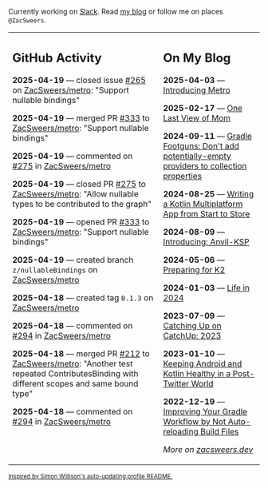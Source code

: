 Currently working on [Slack](https://slack.com/). Read [my blog](https://zacsweers.dev/) or follow me on places `@ZacSweers`.

<table><tr><td valign="top" width="60%">

## GitHub Activity
<!-- githubActivity starts -->
**2025-04-19** — closed issue [#265](https://github.com/ZacSweers/metro/issues/265) on [ZacSweers/metro](https://github.com/ZacSweers/metro): "Support nullable bindings"

**2025-04-19** — merged PR [#333](https://github.com/ZacSweers/metro/pull/333) to [ZacSweers/metro](https://github.com/ZacSweers/metro): "Support nullable bindings"

**2025-04-19** — commented on [#275](https://github.com/ZacSweers/metro/pull/275#issuecomment-2816561924) in [ZacSweers/metro](https://github.com/ZacSweers/metro)

**2025-04-19** — closed PR [#275](https://github.com/ZacSweers/metro/pull/275) to [ZacSweers/metro](https://github.com/ZacSweers/metro): "Allow nullable types to be contributed to the graph"

**2025-04-19** — opened PR [#333](https://github.com/ZacSweers/metro/pull/333) to [ZacSweers/metro](https://github.com/ZacSweers/metro): "Support nullable bindings"

**2025-04-19** — created branch `z/nullableBindings` on [ZacSweers/metro](https://github.com/ZacSweers/metro)

**2025-04-18** — created tag `0.1.3` on [ZacSweers/metro](https://github.com/ZacSweers/metro)

**2025-04-18** — commented on [#294](https://github.com/ZacSweers/metro/pull/294#issuecomment-2816490640) in [ZacSweers/metro](https://github.com/ZacSweers/metro)

**2025-04-18** — merged PR [#212](https://github.com/ZacSweers/metro/pull/212) to [ZacSweers/metro](https://github.com/ZacSweers/metro): "Another test repeated ContributesBinding with different scopes and same bound type"

**2025-04-18** — commented on [#294](https://github.com/ZacSweers/metro/pull/294#issuecomment-2816487920) in [ZacSweers/metro](https://github.com/ZacSweers/metro)
<!-- githubActivity ends -->
</td><td valign="top" width="40%">

## On My Blog
<!-- blog starts -->
**2025-04-03** — [Introducing Metro](https://www.zacsweers.dev/introducing-metro/)

**2025-02-17** — [One Last View of Mom](https://www.zacsweers.dev/one-last-view-of-mom/)

**2024-09-11** — [Gradle Footguns: Don't add potentially-empty providers to collection properties](https://www.zacsweers.dev/gradle-footgun-adding-empty-providers-to-collection-properties/)

**2024-08-25** — [Writing a Kotlin Multiplatform App from Start to Store](https://www.zacsweers.dev/writing-a-kotlin-multiplatform-app-from-start-to-store/)

**2024-08-09** — [Introducing: Anvil-KSP](https://www.zacsweers.dev/introducing-anvil-ksp/)

**2024-05-06** — [Preparing for K2](https://www.zacsweers.dev/preparing-for-k2/)

**2024-01-03** — [Life in 2024](https://www.zacsweers.dev/life-in-2024/)

**2023-07-09** — [Catching Up on CatchUp: 2023](https://www.zacsweers.dev/catching-up-on-catchup-2023/)

**2023-01-10** — [Keeping Android and Kotlin Healthy in a Post-Twitter World](https://www.zacsweers.dev/keeping-android-healthy/)

**2022-12-19** — [Improving Your Gradle Workflow by Not Auto-reloading Build Files](https://www.zacsweers.dev/improving-your-workflow-by-not-auto-reloading-build-files/)
<!-- blog ends -->
_More on [zacsweers.dev](https://zacsweers.dev/)_
</td></tr></table>

<sub><a href="https://simonwillison.net/2020/Jul/10/self-updating-profile-readme/">Inspired by Simon Willison's auto-updating profile README.</a></sub>